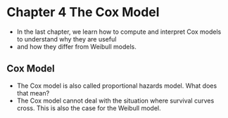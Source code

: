 # Chapter 4 The Cox Model

* In the last chapter, we learn how to compute and interpret Cox models to understand why they are useful 
* and how they differ from Weibull models.

## Cox Model
* The Cox model is also called proportional hazards model. What does that mean?
* The Cox model cannot deal with the situation where survival curves cross. This is also the case for the Weibull model.
